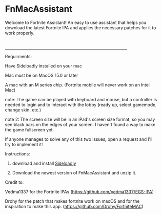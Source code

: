 # FnMacAssistant
Welcome to Fortnite Assistant! An easy to use assistant that helps you download the latest Fortnite IPA and applies the necessary patches for it to work properly.
<p> </p><hr width="400" />
Requirments:

Have Sideloadly installed on your mac

Mac must be on MacOS 15.0 or later

A mac with an M series chip. (Fortnite mobile will never work on an Intel Mac)


note: The game can be played with keyboard and mouse, but a controller is needed to login and to interact with the lobby (ready up, select gamemode, change skin, etc.) 

note 2: The screen size will be in an iPad's screen size format, so you may see black bars on the edges of your screen. I haven't found a way to make the game fullscreen yet. 

If anyone manages to solve any of this two issues, open a request and I'll try to implement it!


Instructions:

1. download and install [Sideloadly](https://sideloadly.io)

2. Download the newest version of FnMacAssistant and unzip it.

Credit to:

Vedma1337 for the Fortnite IPAs (https://github.com/vedma1337/EGS-IPA)

Drohy for the patch that makes fortnite work on macOS and for the inspiration to make this app. (https://github.com/Drohy/FortniteMAC)
